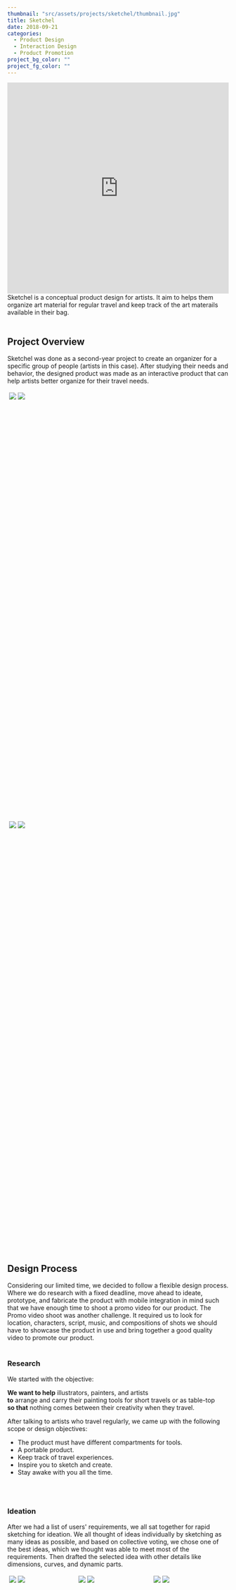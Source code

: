 ```yaml
---
thumbnail: "src/assets/projects/sketchel/thumbnail.jpg"
title: Sketchel
date: 2018-09-21
categories:
  - Product Design
  - Interaction Design
  - Product Promotion
project_bg_color: ""
project_fg_color: ""
---
```


<iframe width="100%" height="480" src="https://www.youtube.com/embed/DUdFH26O5Yo" title="YouTube video player" frameborder="0" allow="accelerometer; autoplay; clipboard-write; encrypted-media; gyroscope; picture-in-picture" allowfullscreen></iframe> 
Sketchel is a conceptual product design for artists.
It aim to helps them organize art material for regular travel and keep track of the art materails available in their bag.

<br>
<br>

## Project Overview

Sketchel was done as a second-year project to create an organizer for a specific group of people (artists in this case).
After studying their needs and behavior, the designed product was made as an interactive product that can help artists better organize for their travel needs.

<div class="row"; style=" display: flex;
  flex-wrap: wrap; height:50%;
  padding: 2px;">
  <div class="column"; style="  flex: 50%;
  padding: 2px;">
    <img src="https://mir-s3-cdn-cf.behance.net/project_modules/disp/641fc571743995.5c23a8ccecdf4.jpg">
    <img src="https://mir-s3-cdn-cf.behance.net/project_modules/max_1200/28ce7671743995.5c23b9f46ac63.jpg">

  </div>
  <div class="column" ; style="  flex: 50%;
  padding: 02px;">
    <img src="https://mir-s3-cdn-cf.behance.net/project_modules/max_1200/73110971743995.5c23a8cced571.jpg">
    <img src="https://mir-s3-cdn-cf.behance.net/project_modules/disp/9e3c7b71743995.5c23a8cced1f5.jpg">
  
  </div>
</div>

## Design Process

Considering our limited time, we decided to follow a flexible design process.
Where we do research with a fixed deadline, move ahead to ideate, prototype, and fabricate the product with mobile integration in mind such that we have enough time to shoot a promo video for our product.
The Promo video shoot was another challenge. It required us to look for location, characters, script, music, and compositions of shots we should have to showcase the product in use and bring together a good quality video to promote our product.
<br>
<br>

### Research

We started with the objective:<br>

**We want to help** illustrators, painters, and artists <br>
**to** arrange and carry their painting tools for short travels or as table-top<br>
**so that** nothing comes between their creativity when they travel.

After talking to artists who travel regularly, we came up with the following scope or design objectives:

- The product must have different compartments for tools.
- A portable product.
- Keep track of travel experiences.
- Inspire you to sketch and create.
- Stay awake with you all the time.

<br>
<br>

### Ideation

After we had a list of users' requirements, we all sat together for rapid sketching for ideation.
We all thought of ideas individually by sketching as many ideas as possible, and based on collective voting, we chose one of the best ideas, which we thought was able to meet most of the requirements. Then drafted the selected idea with other details like dimensions, curves, and dynamic parts.

<div class="row"; style=" display: flex;
  flex-wrap: wrap;height:50%;
  padding: 2px;">
  <div class="column"; style="  flex: 30.7%;
  padding: 2px;">
    <img src="https://mir-s3-cdn-cf.behance.net/project_modules/disp/7d0cf571743995.5c23b448d2c50.jpg">
    <img src="https://mir-s3-cdn-cf.behance.net/project_modules/disp/59317a71743995.5c23b448d2879.jpg">

  </div>
  <div class="column" ; style="  flex: 33.3%;
  padding: 02px;">
    <img src="https://mir-s3-cdn-cf.behance.net/project_modules/disp/96194371743995.5c23b448d20fa.jpg">
    <img src="https://mir-s3-cdn-cf.behance.net/project_modules/disp/c6d54e71743995.5c23b448d3542.jpg">
  </div>

  <div class="column" ; style="  flex: 33.3%;
  padding: 02px;">
 <img src="https://mir-s3-cdn-cf.behance.net/project_modules/disp/be536271743995.5c23b448d24d7.jpg">
 <img src="https://mir-s3-cdn-cf.behance.net/project_modules/disp/49944e71743995.5c23b448d1cad.jpg">
  </div>

</div>
<br>
<br>

### Prototypes

After finalizing the concept, we made rapid prototypes with modular compartments to see what works best and efficiently arrange the art materials. Through our prototypes, we observed a lot of details that were to be rectified, including some of the dimensions at the edges for easy folding. After satisfactory results, we moved on to the fabrication of the product.

<div class="row"; style=" display: flex;
  flex-wrap: wrap; height:50%;
  padding: 2px;">
  
  <div class="column"; style="  flex: 22.3%;
  padding: 2px;">
    <img src="https://mir-s3-cdn-cf.behance.net/project_modules/disp/e20f9e71743995.5c23b44974a0a.jpg">
    <img src="https://mir-s3-cdn-cf.behance.net/project_modules/disp/5a73b971743995.5c23b44974cd7.jpg">
    <img src="https://mir-s3-cdn-cf.behance.net/project_modules/disp/e93bd871743995.5c23b4497544a.jpg">
  </div>

  <div class="column" ; style="  flex: 33.3%;
  padding: 02px;">
    <img src="https://mir-s3-cdn-cf.behance.net/project_modules/disp/c3bb1971743995.5c23b44974227.jpg">
    <img src="https://mir-s3-cdn-cf.behance.net/project_modules/disp/19a6eb71743995.5c23b4497456a.jpg">
   </div>
  
  <div class="column" ; style="  flex: 33.3%;
  padding: 02px;">
    <img src="https://mir-s3-cdn-cf.behance.net/project_modules/disp/7b62aa71743995.5c23b44975161.jpg">
     <img src="https://mir-s3-cdn-cf.behance.net/project_modules/disp/2d53a971743995.5c23b449759ed.jpg">
  </div>

</div>
<br>
<br>

### Mobile Integration

The bag comes with a simple mobile integrated app that goes beyond just organizing the art tools. It also allows the user to keep track of available tools, make a travel schedule and create a Travel log consisting of videos and pictures. The stable platform also works as a battery-powered led lamp, like an animator's light box, which is controlled by the mobile app.

<br>
<br>

#### Night-mode

<img src="https://mir-s3-cdn-cf.behance.net/project_modules/fs/6b170671743995.62bb07713ec7a.gif" width="50%" height="50%">

<br><br>

### Information Architecture And High-fedility Prototype

<img src="https://mir-s3-cdn-cf.behance.net/project_modules/fs/cddbd671743995.5c23b44a29e1b.png" width="65%" height="65%">
<iframe src="https://marvelapp.com/prototype/68g4j76?emb=1&iosapp=false&frameless=false" width="200" height="322.5" allowTransparency="true" frameborder="0" style="-webkit-clip-path: inset(2px 2px); clip-path: inset(2px 2px)"></iframe>

<br>
<br>

# BTS

Sketchel is a creation of a collaboration between my friends Archa Suresh, Subha Govindaraj, Thadhagath MP, and me, where each of us played an essential part in realizing the product from a concept to a physical prototype. It took a lot of effort for each of us as we all had to use different new skills, which made it more fun. Although this project was a second-year project, it played a pivotal role and made us realize the potential of teamwork. \*We divided the project into four parts: Research led by Subha Govindaraj, ideation and fabrication led by Aarcha Suresh, mobile integration by Shuvam Bharti, and Promotion video led by Thadhagath MP.

<img src="https://mir-s3-cdn-cf.behance.net/project_modules/disp/0e995071743995.5c23b68417888.jpg" alt="team for shoot location hunt" width="33%">
<img src="https://mir-s3-cdn-cf.behance.net/project_modules/disp/bbe67b71743995.5c23b684174f7.jpg" width="33%">
<img src="https://mir-s3-cdn-cf.behance.net/project_modules/disp/3d4ae271743995.62af28bfb47bd.jpg" width="33%">

